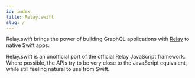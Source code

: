```yaml
---
id: index
title: Relay.swift
slug: /
---
```


Relay.swift brings the power of building GraphQL applications with [Relay](https://relay.dev/en/) to native Swift apps.

Relay.swift is an unofficial port of the official Relay JavaScript framework. Where possible, the APIs try to be very close to the JavaScript equivalent, while still feeling natural to use from Swift.
